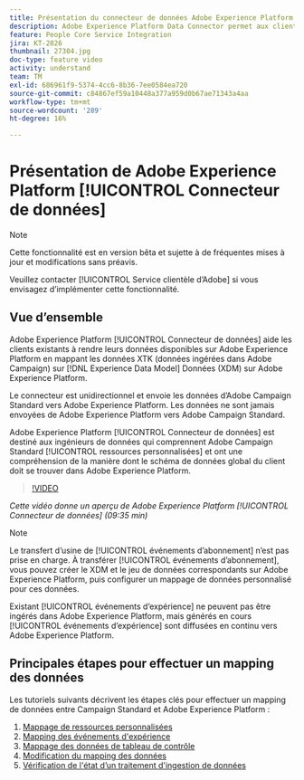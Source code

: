 ```yaml
---
title: Présentation du connecteur de données Adobe Experience Platform
description: Adobe Experience Platform Data Connector permet aux clients existants de rendre leurs données disponibles sur Adobe Experience Platform en mappant les données XTK (données ingérées dans Campaign) avec les données XDM (Experience Data Model) sur Adobe Experience Platform.
feature: People Core Service Integration
jira: KT-2826
thumbnail: 27304.jpg
doc-type: feature video
activity: understand
team: TM
exl-id: 686961f9-5374-4cc6-8b36-7ee0584ea720
source-git-commit: c84867ef59a10448a377a959d0b67ae71343a4aa
workflow-type: tm+mt
source-wordcount: '289'
ht-degree: 16%

---
```


# Présentation de Adobe Experience Platform [!UICONTROL Connecteur de données]

>[!NOTE]
>
>Cette fonctionnalité est en version bêta et sujette à de fréquentes mises à jour et modifications sans préavis.
>
>Veuillez contacter [!UICONTROL Service clientèle d’Adobe] si vous envisagez d’implémenter cette fonctionnalité.

## Vue d’ensemble

Adobe Experience Platform [!UICONTROL Connecteur de données] aide les clients existants à rendre leurs données disponibles sur Adobe Experience Platform en mappant les données XTK (données ingérées dans Adobe Campaign) sur [!DNL Experience Data Model] Données (XDM) sur Adobe Experience Platform.

Le connecteur est unidirectionnel et envoie les données d’Adobe Campaign Standard vers Adobe Experience Platform. Les données ne sont jamais envoyées de Adobe Experience Platform vers Adobe Campaign Standard.

Adobe Experience Platform [!UICONTROL Connecteur de données] est destiné aux ingénieurs de données qui comprennent Adobe Campaign Standard [!UICONTROL ressources personnalisées] et ont une compréhension de la manière dont le schéma de données global du client doit se trouver dans Adobe Experience Platform.

>[!VIDEO](https://video.tv.adobe.com/v/27304?quality=12&learn=on)

*Cette vidéo donne un aperçu de Adobe Experience Platform [!UICONTROL Connecteur de données] (09:35 min)*

>[!NOTE]
>
>Le transfert d’usine de [!UICONTROL événements d’abonnement] n’est pas prise en charge. À transférer [!UICONTROL événements d’abonnement], vous pouvez créer le XDM et le jeu de données correspondants sur Adobe Experience Platform, puis configurer un mappage de données personnalisé pour ces données.
>
>Existant [!UICONTROL événements d’expérience] ne peuvent pas être ingérés dans Adobe Experience Platform, mais générés en cours [!UICONTROL événements d’expérience] sont diffusées en continu vers Adobe Experience Platform.

## Principales étapes pour effectuer un mapping des données

Les tutoriels suivants décrivent les étapes clés pour effectuer un mapping de données entre Campaign Standard et Adobe Experience Platform :

1. [Mappage de ressources personnalisées](/help/administrating/adobe-experience-platform-data-connector/mapping-custom-resources.md)
2. [Mapping des événements d&#39;expérience](/help/administrating/adobe-experience-platform-data-connector/mapping-experience-events.md)
3. [Mappage des données de tableau de contrôle](/help/administrating/adobe-experience-platform-data-connector/mapping-seed-table-data.md)
4. [Modification du mapping des données](/help/administrating/adobe-experience-platform-data-connector/modifying-data-mapping.md)
5. [Vérification de l&#39;état d’un traitement d&#39;ingestion de données](/help/administrating/adobe-experience-platform-data-connector/checking-status-of-data-ingestion-jobs.md)

